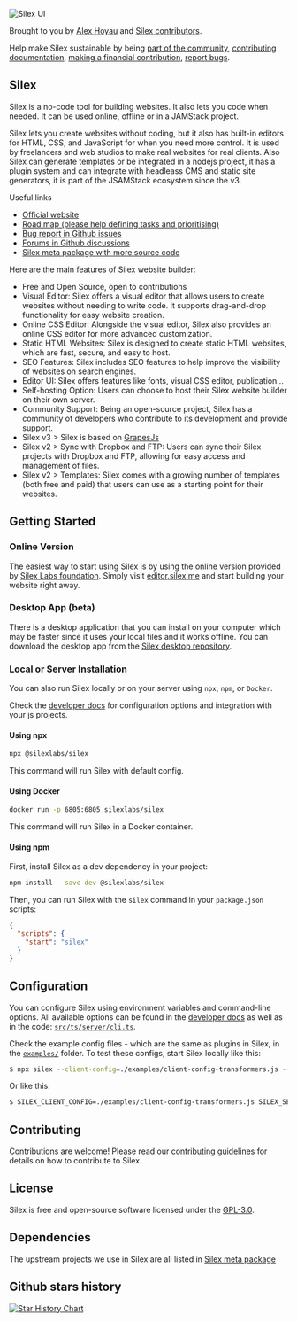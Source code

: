 
![Silex UI](https://github.com/silexlabs/www.silex.me/raw/gh-pages/assets/silex-ui.gif)

Brought to you by [Alex Hoyau](https://lexoyo.me) and [Silex contributors](https://github.com/silexlabs/Silex/graphs/contributors).

Help make Silex sustainable by being [part of the community](https://community.silex.me/), [contributing documentation](https://docs.silex.me/), [making a financial contribution](https://opencollective.com/silex), [report bugs](https://github.com/silexlabs/Silex/issues).

## Silex

Silex is a no-code tool for building websites. It also lets you code when needed. It can be used online, offline or in a JAMStack project.

Silex lets you create websites without coding, but it also has built-in editors for HTML, CSS, and JavaScript for when you need more control. It is used by freelancers and web studios to make real websites for real clients. Also Silex can generate templates or be integrated in a nodejs project, it has a plugin system and can integrate with headleass CMS and static site generators, it is part of the JSAMStack ecosystem since the v3.

Useful links

* [Official website](https://www.silex.me/)
* [Road map (please help defining tasks and prioritising)](https://roadmap.silex.me)
* [Bug report in Github issues](https://github.com/silexlabs/Silex/issues)
* [Forums in Github discussions](https://community.silex.me)
* [Silex meta package with more source code](https://github.com/silexlabs/silex-meta)

Here are the main features of Silex website builder:

* Free and Open Source, open to contributions
* Visual Editor: Silex offers a visual editor that allows users to create websites without needing to write code. It supports drag-and-drop functionality for easy website creation.
* Online CSS Editor: Alongside the visual editor, Silex also provides an online CSS editor for more advanced customization.
* Static HTML Websites: Silex is designed to create static HTML websites, which are fast, secure, and easy to host.
* SEO Features: Silex includes SEO features to help improve the visibility of websites on search engines.
* Editor UI: Silex offers features like fonts, visual CSS editor, publication...
* Self-hosting Option: Users can choose to host their Silex website builder on their own server.
* Community Support: Being an open-source project, Silex has a community of developers who contribute to its development and provide support.
* Silex v3 > Silex is based on [GrapesJs](https://grapesjs.com/)
* Silex v2 > Sync with Dropbox and FTP: Users can sync their Silex projects with Dropbox and FTP, allowing for easy access and management of files.
* Silex v2 > Templates: Silex comes with a growing number of templates (both free and paid) that users can use as a starting point for their websites.

## Getting Started

### Online Version

The easiest way to start using Silex is by using the online version provided by [Silex Labs foundation](https://www.silexlabs.org). Simply visit [editor.silex.me](https://editor.silex.me) and start building your website right away.

### Desktop App (beta)

There is a desktop application that you can install on your computer which may be faster since it uses your local files and it works offline. You can download the desktop app from the [Silex desktop  repository](https://github.com/silexlabs/silex-desktop/releases/latest).

### Local or Server Installation

You can also run Silex locally or on your server using `npx`, `npm`, or `Docker`.

Check the [developer docs](https://docs.silex.me/en/dev) for configuration options and integration with your js projects.

#### Using npx

```bash
npx @silexlabs/silex
```

This command will run Silex with default config.

#### Using Docker

```bash
docker run -p 6805:6805 silexlabs/silex
```

This command will run Silex in a Docker container.

#### Using npm

First, install Silex as a dev dependency in your project:

```bash
npm install --save-dev @silexlabs/silex
```

Then, you can run Silex with the `silex` command in your `package.json` scripts:

```json
{
  "scripts": {
    "start": "silex"
  }
}
```

## Configuration

You can configure Silex using environment variables and command-line options. All available options can be found in the [developer docs](https://docs.silex.me/en/dev) as well as in the code: [`src/ts/server/cli.ts`](./src/ts/server/cli.ts).

Check the example config files - which are the same as plugins in Silex, in the [`examples/`](./examples/) folder. To test these configs, start Silex locally like this:

```sh
$ npx silex --client-config=./examples/client-config-transformers.js --server-config=`pwd`/examples/server-config-plugins.js 
```

Or like this:

```sh
$ SILEX_CLIENT_CONFIG=./examples/client-config-transformers.js SILEX_SERVER_CONFIG=`pwd`/examples/server-config-plugins.js npm run start:debug
```

## Contributing

Contributions are welcome! Please read our [contributing guidelines](CONTRIBUTING.md) for details on how to contribute to Silex.

## License

Silex is free and open-source software licensed under the [GPL-3.0](LICENSE.md).

## Dependencies

The upstream projects we use in Silex are all listed in [Silex meta package](https://github.com/silexlabs/silex-meta)

## Github stars history

[![Star History Chart](https://api.star-history.com/svg?repos=silexlabs/Silex&type=Timeline)](https://star-history.com/#silexlabs/Silex&Timeline)

